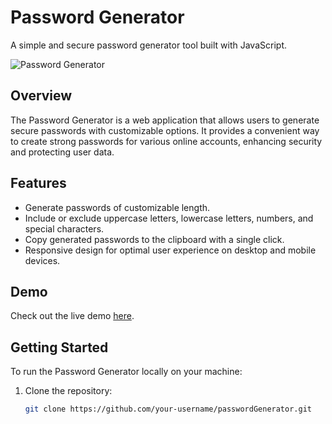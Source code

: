 # Password Generator

A simple and secure password generator tool built with JavaScript.

![Password Generator](screenshots/password_generator.png)

## Overview

The Password Generator is a web application that allows users to generate secure passwords with customizable options. It provides a convenient way to create strong passwords for various online accounts, enhancing security and protecting user data.

## Features

- Generate passwords of customizable length.
- Include or exclude uppercase letters, lowercase letters, numbers, and special characters.
- Copy generated passwords to the clipboard with a single click.
- Responsive design for optimal user experience on desktop and mobile devices.

## Demo

Check out the live demo [here](https://github.com/AshishAgnihotri96/passwordGenerator.git).

## Getting Started

To run the Password Generator locally on your machine:
1. Clone the repository:
   ```bash
   git clone https://github.com/your-username/passwordGenerator.git
